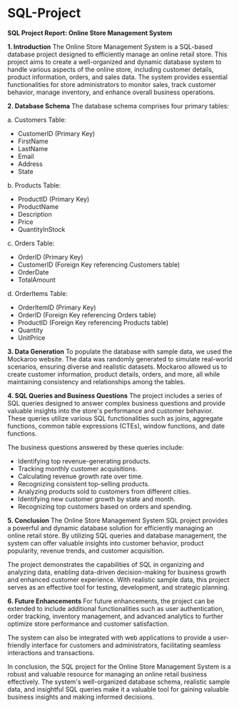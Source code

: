 # SQL-Project

**SQL Project Report: Online Store Management System**

**1. Introduction**
The Online Store Management System is a SQL-based database project designed to efficiently manage an online retail store. This project aims to create a well-organized and dynamic database system to handle various aspects of the online store, including customer details, product information, orders, and sales data. The system provides essential functionalities for store administrators to monitor sales, track customer behavior, manage inventory, and enhance overall business operations.

**2. Database Schema**
The database schema comprises four primary tables:

a. Customers Table:
   - CustomerID (Primary Key)
   - FirstName
   - LastName
   - Email
   - Address
   - State

b. Products Table:
   - ProductID (Primary Key)
   - ProductName
   - Description
   - Price
   - QuantityInStock

c. Orders Table:
   - OrderID (Primary Key)
   - CustomerID (Foreign Key referencing Customers table)
   - OrderDate
   - TotalAmount

d. OrderItems Table:
   - OrderItemID (Primary Key)
   - OrderID (Foreign Key referencing Orders table)
   - ProductID (Foreign Key referencing Products table)
   - Quantity
   - UnitPrice

**3. Data Generation**
To populate the database with sample data, we used the Mockaroo website. The data was randomly generated to simulate real-world scenarios, ensuring diverse and realistic datasets. Mockaroo allowed us to create customer information, product details, orders, and more, all while maintaining consistency and relationships among the tables.

**4. SQL Queries and Business Questions**
The project includes a series of SQL queries designed to answer complex business questions and provide valuable insights into the store's performance and customer behavior. These queries utilize various SQL functionalities such as joins, aggregate functions, common table expressions (CTEs), window functions, and date functions.

The business questions answered by these queries include:
- Identifying top revenue-generating products.
- Tracking monthly customer acquisitions.
- Calculating revenue growth rate over time.
- Recognizing consistent top-selling products.
- Analyzing products sold to customers from different cities.
- Identifying new customer growth by state and month.
- Recognizing top customers based on orders and spending.

**5. Conclusion**
The Online Store Management System SQL project provides a powerful and dynamic database solution for efficiently managing an online retail store. By utilizing SQL queries and database management, the system can offer valuable insights into customer behavior, product popularity, revenue trends, and customer acquisition.

The project demonstrates the capabilities of SQL in organizing and analyzing data, enabling data-driven decision-making for business growth and enhanced customer experience. With realistic sample data, this project serves as an effective tool for testing, development, and strategic planning.

**6. Future Enhancements**
For future enhancements, the project can be extended to include additional functionalities such as user authentication, order tracking, inventory management, and advanced analytics to further optimize store performance and customer satisfaction.

The system can also be integrated with web applications to provide a user-friendly interface for customers and administrators, facilitating seamless interactions and transactions.

In conclusion, the SQL project for the Online Store Management System is a robust and valuable resource for managing an online retail business effectively. The system's well-organized database schema, realistic sample data, and insightful SQL queries make it a valuable tool for gaining valuable business insights and making informed decisions.
